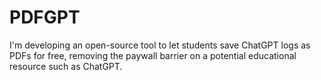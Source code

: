 # PDFGPT
I'm developing an open-source tool to let students save ChatGPT logs as PDFs for free, removing the paywall barrier on a potential educational resource such as ChatGPT.
